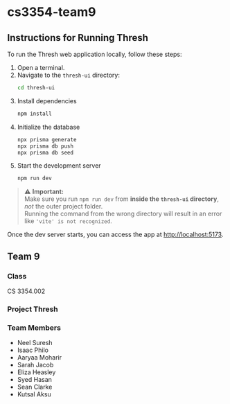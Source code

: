 # cs3354-team9

## Instructions for Running Thresh 

To run the Thresh web application locally, follow these steps:

1. Open a terminal.
2. Navigate to the `thresh-ui` directory:
   ```bash
   cd thresh-ui
   ```
3. Install dependencies
    ```bash
    npm install
    ```
4. Initialize the database
    ```bash
    npx prisma generate
    npx prisma db push
    npx prisma db seed
    ```
5. Start the development server
    ```bash
    npm run dev
    ```
> ⚠️ **Important:**  
> Make sure you run `npm run dev` from **inside the `thresh-ui` directory**, _not_ the outer project folder.  
> Running the command from the wrong directory will result in an error like `'vite' is not recognized`.

Once the dev server starts, you can access the app at [http://localhost:5173](http://localhost:5173).

## Team 9
### Class
CS 3354.002
### Project Thresh
### Team Members
- Neel Suresh 
- Isaac Philo
- Aaryaa Moharir
- Sarah Jacob
- Eliza Heasley
- Syed Hasan
- Sean Clarke
- Kutsal Aksu
